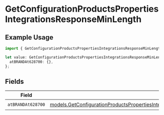 # GetConfigurationProductsPropertiesIntegrationsResponseMinLength

## Example Usage

```typescript
import { GetConfigurationProductsPropertiesIntegrationsResponseMinLength } from "@vercel/sdk/models/getconfigurationproductsop.js";

let value: GetConfigurationProductsPropertiesIntegrationsResponseMinLength = {
  atBRANDAt628700: {},
};
```

## Fields

| Field                                                                                                                                                                                                                                                                                                    | Type                                                                                                                                                                                                                                                                                                     | Required                                                                                                                                                                                                                                                                                                 | Description                                                                                                                                                                                                                                                                                              |
| -------------------------------------------------------------------------------------------------------------------------------------------------------------------------------------------------------------------------------------------------------------------------------------------------------- | -------------------------------------------------------------------------------------------------------------------------------------------------------------------------------------------------------------------------------------------------------------------------------------------------------- | -------------------------------------------------------------------------------------------------------------------------------------------------------------------------------------------------------------------------------------------------------------------------------------------------------- | -------------------------------------------------------------------------------------------------------------------------------------------------------------------------------------------------------------------------------------------------------------------------------------------------------- |
| `atBRANDAt628700`                                                                                                                                                                                                                                                                                        | [models.GetConfigurationProductsPropertiesIntegrationsResponse200ApplicationJSONResponseBodyProductsMetadataSchema8ItemsMinLengthAtBRANDAt628700](../models/getconfigurationproductspropertiesintegrationsresponse200applicationjsonresponsebodyproductsmetadataschema8itemsminlengthatbrandat628700.md) | :heavy_check_mark:                                                                                                                                                                                                                                                                                       | N/A                                                                                                                                                                                                                                                                                                      |